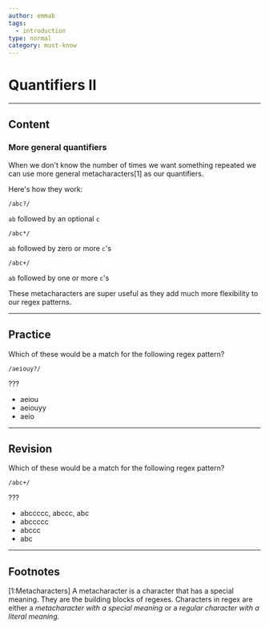 ```yaml
---
author: emmab
tags:
  - introduction
type: normal
category: must-know
---
```


# Quantifiers II


---

## Content

### More general quantifiers

When we don't know the number of times we want something repeated we can use more general metacharacters[1] as our quantifiers.

Here's how they work:

```plain-text
/abc?/
```

`ab` followed by an optional `c`

```plain-text
/abc*/
```

`ab` followed by zero or more `c`'s

```plain-text
/abc+/
```

`ab` followed by one or more `c`'s

These metacharacters are super useful as they add much more flexibility to our regex patterns.


---

## Practice

Which of these would be a match for the following regex pattern?

```plain-text
/aeiouy?/
```

???

- aeiou
- aeiouyy
- aeio


---

## Revision

Which of these would be a match for the following regex pattern?

```plain-text
/abc+/
```

???

- abccccc, abccc, abc
- abccccc
- abccc
- abc


---

## Footnotes

[1:Metacharacters]
A metacharacter is a character that has a special meaning. They are the building blocks of regexes. Characters in regex are either a *metacharacter with a special meaning* or a *regular character with a literal meaning.*
